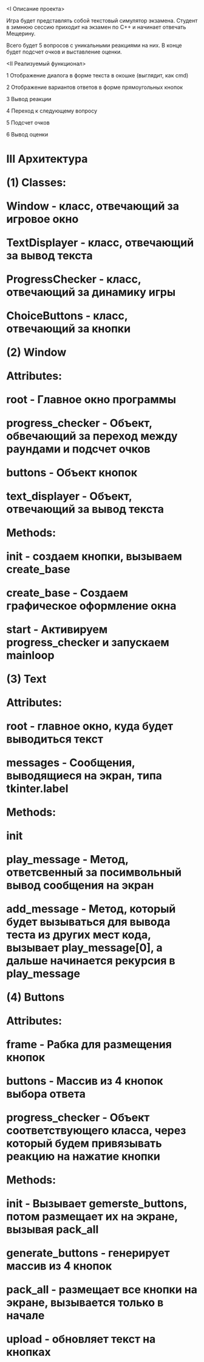 <I Описание проекта>


Игра будет представлять собой текстовый симулятор экзамена. Студент в зимнюю сессию приходит на экзамен по С++ и начинает отвечать Мещерину.

Всего будет 5 вопросов с уникальными реакциями на них. В конце будет подсчет очков и выставление оценки.

<II Реализуемый функционал>


1 Отображение диалога в форме текста в окошке (выглядит, как cmd)

2 Отображение вариантов ответов в форме прямоугольных кнопок


3 Вывод реакции

4 Переход к следующему вопросу

5 Подсчет очков


6 Вывод оценки


<h1>III Архитектура</h>


(1) Classes:

  Window - класс, отвечающий за игровое окно

  TextDisplayer - класс, отвечающий за вывод текста

  ProgressChecker - класс, отвечающий за динамику игры

  ChoiceButtons - класс, отвечающий за кнопки


(2) Window


Attributes:

  root - Главное окно программы

  progress_checker - Объект, обвечающий за переход между раундами и подсчет очков

  buttons - Объект кнопок
  
  text_displayer - Объект, отвечающий за вывод текста


Methods:

  __init__ - создаем кнопки, вызываем create_base

  __create_base__ - Создаем графическое оформление окна

  __start__ - Активируем progress_checker и запускаем mainloop


(3) Text


Attributes:

  root - главное окно, куда будет выводиться текст

  messages - Сообщения, выводящиеся на экран, типа tkinter.label


Methods:

  __init__ 

  __play_message__ - Метод, ответсвенный за посимвольный вывод сообщения на экран

  __add_message__ - Метод, который будет вызываться для вывода теста из других мест кода, вызывает play_message[0],
                а дальше начинается рекурсия в play_message


(4) Buttons


Attributes:

  frame - Рабка для размещения кнопок

  buttons - Массив из 4 кнопок выбора ответа

  progress_checker - Объект соответствующего класса, через который будем привязывать реакцию на нажатие кнопки


Methods:

  __init__ - Вызывает gemerste_buttons, потом размещает их на экране, вызывая pack_all

  __generate_buttons__ - генерирует массив из 4 кнопок

  __pack_all__ - размещает все кнопки на экране, вызывается только в начале

  __upload__ - обновляет текст на кнопках
  
